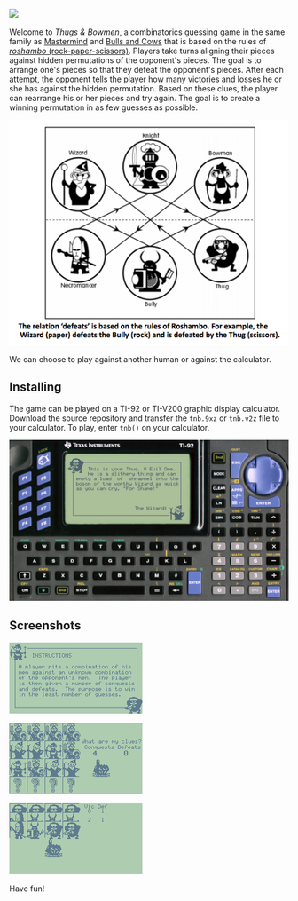 ![](https://bitbucket.org/ram6ler/ti-thugs-bowmen/wiki/tnb.png)

Welcome to *Thugs & Bowmen*, a combinatorics guessing game in the same family as [Mastermind](http://en.wikipedia.org/wiki/Mastermind_(board_game)) and [Bulls and Cows](http://en.wikipedia.org/wiki/Bulls_and_cows) that is based on the rules of [*roshambo* (rock-paper-scissors)](http://en.wikipedia.org/wiki/Rock-paper-scissors). Players take turns aligning their pieces against hidden permutations of the opponent's pieces. The goal is to arrange one's pieces so that they defeat the opponent's pieces. After each attempt, the opponent tells the player how many victories and losses he or she has against the hidden permutation. Based on these clues, the player can rearrange his or her pieces and try again. The goal is to create a winning permutation in as few guesses as possible.

![](defeats.png)

We can choose to play against another human or against the calculator.

## Installing

The game can be played on a TI-92 or TI-V200 graphic display calculator. Download the source repository and transfer the `tnb.9xz` or `tnb.v2z` file to your calculator. To play, enter `tnb()` on your calculator.

![](calc.png)

## Screenshots

![](screen1.png)

![](screen2.png)

![](screen3.png)

Have fun!